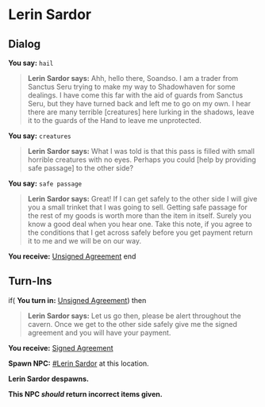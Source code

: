 # Lerin Sardor
## Dialog

**You say:** `hail`



>**Lerin Sardor says:** Ahh, hello there, Soandso.  I am a trader from Sanctus Seru trying to make my way to Shadowhaven for some dealings.  I have come this far with the aid of guards from Sanctus Seru, but they have turned back and left me to go on my own.  I hear there are many terrible [creatures] here lurking in the shadows, leave it to the guards of the Hand to leave me unprotected.

**You say:** `creatures`



>**Lerin Sardor says:** What I was told is that this pass is filled with small horrible creatures with no eyes.  Perhaps you could [help by providing safe passage] to the other side?

**You say:** `safe passage`



>**Lerin Sardor says:** Great!  If I can get safely to the other side I will give you a small trinket that I was going to sell.  Getting safe passage for the rest of my goods is worth more than the item in itself.  Surely you know a good deal when you hear one.  Take this note, if you agree to the conditions that I get across safely before you get payment return it to me and we will be on our way.


**You receive:**  [Unsigned Agreement](/item/5982)
end

## Turn-Ins





if( **You turn in:** [Unsigned Agreement](/item/5982)) then


>**Lerin Sardor says:** Let us go then, please be alert throughout the cavern.  Once we get to the other side safely give me the signed agreement and you will have your payment.


 **You receive:**  [Signed Agreement](/item/5983) 


**Spawn NPC:**  [\#Lerin Sardor](/npc/161008) at this location.


**Lerin Sardor despawns.**

**This NPC *should* return incorrect items given.**
